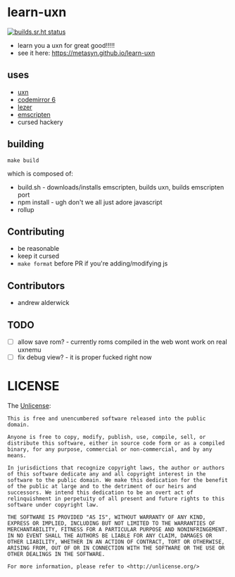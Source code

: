 # learn-uxn

[![builds.sr.ht status](https://builds.sr.ht/~metasyn/learn-uxn.svg)](https://builds.sr.ht/~metasyn/learn-uxn?)

* learn you a uxn for great good!!!!!
* see it here: https://metasyn.github.io/learn-uxn

## uses

* [uxn](https://git.sr.ht/~rabbits/uxn)
* [codemirror 6](https://codemirror.net/6)
* [lezer](https://lezer.codemirror.net)
* [emscripten](https://emscripten.org)
* cursed hackery

## building

```
make build
```
which is composed of:

* build.sh - downloads/installs emscripten, builds uxn, builds emscripten port
* npm install - ugh don't we all just adore javascript
* rollup

## Contributing

* be reasonable
* keep it cursed
* `make format` before PR if you're adding/modifying js

## Contributors

* andrew alderwick

## TODO

- [ ] allow save rom? - currently roms compiled in the web wont work on real uxnemu
- [ ] fix debug view? - it is proper fucked right now

# LICENSE

The [Unlicense](https://unlicense.org/):
```
This is free and unencumbered software released into the public domain.

Anyone is free to copy, modify, publish, use, compile, sell, or
distribute this software, either in source code form or as a compiled
binary, for any purpose, commercial or non-commercial, and by any
means.

In jurisdictions that recognize copyright laws, the author or authors
of this software dedicate any and all copyright interest in the
software to the public domain. We make this dedication for the benefit
of the public at large and to the detriment of our heirs and
successors. We intend this dedication to be an overt act of
relinquishment in perpetuity of all present and future rights to this
software under copyright law.

THE SOFTWARE IS PROVIDED "AS IS", WITHOUT WARRANTY OF ANY KIND,
EXPRESS OR IMPLIED, INCLUDING BUT NOT LIMITED TO THE WARRANTIES OF
MERCHANTABILITY, FITNESS FOR A PARTICULAR PURPOSE AND NONINFRINGEMENT.
IN NO EVENT SHALL THE AUTHORS BE LIABLE FOR ANY CLAIM, DAMAGES OR
OTHER LIABILITY, WHETHER IN AN ACTION OF CONTRACT, TORT OR OTHERWISE,
ARISING FROM, OUT OF OR IN CONNECTION WITH THE SOFTWARE OR THE USE OR
OTHER DEALINGS IN THE SOFTWARE.

For more information, please refer to <http://unlicense.org/>
```
